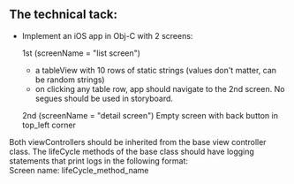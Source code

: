 ## The technical tack:

* Implement an iOS app in Obj-C with 2 screens:  

  1st (screenName = "list screen")
    * a tableView with 10 rows of static strings (values don't matter, can be random strings)
    * on clicking any table row, app should navigate to the 2nd screen. No segues should be used in storyboard.

  2nd (screenName = "detail screen")
  Empty screen with back button in top_left corner

Both viewControllers should be inherited from the base view controller class. The lifeCycle methods of the base class should have logging statements that print logs in the following format:  
Screen name: lifeCycle_method_name
